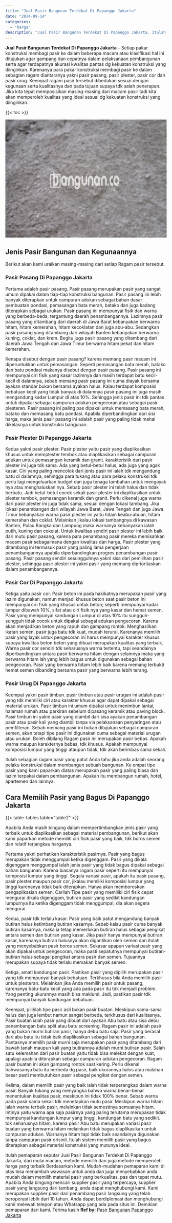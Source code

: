 ```yaml
---
title: "Jual Pasir Bangunan Terdekat Di Papanggo Jakarta"
date: "2024-09-14"
categories: 
  - "harga"
description: "Jual Pasir Bangunan Terdekat Di Papanggo Jakarta. Itulah pemaparan seputar Jual Pasir Bangunan Terdekat Di Papanggo Jakarta, dari mulai macam, metode memilih..."
---
```


**Jual Pasir Bangunan Terdekat Di Papanggo Jakarta** – Setiap pakar konstruksi membagi pasir ke dalam beberapa macam atau klasifikasi hal ini ditujukan agar gampang dan cepatnya dalam pelaksanaan pembangunan serta agar terdapatnya akurasi kwalitas pantas dg kekuatan konstruksi yang diinginkan. Karenanya para pakar konstruksi membagi pasir ke dalam sebagian ragam diantaranya yakni pasir pasang, pasir plester, pasir cor dan pasir urug. Keempat ragam pasir tersebut dibedakan sesuai dengan kegunaan serta kualitasnya dan pada tujuan supaya tdk salah penerapan. Jika kita tepat memposisikan masing-masing dari macam pasir tadi kita akan memperoleh kualitas yang ideal sesuai dg kekuatan konstruksi yang diinginkan.

{{< toc >}}

![Jual Pasir Bangunan Terdekat Di Papanggo Jakarta](/images/jual-pasir-bangunan-20.png)

## Jenis Pasir Bangunan dan Kegunaannya

Berikut akan kami uraikan masing-masing dari setiap Ragam pasir tersebut.

### Pasir Pasang Di Papanggo Jakarta

Pertama adalah pasir pasang. Pasir pasang merupakan pasir yang sangat umum dipakai dalam tiap-tiap konstruksi bangunan. Pasir pasang ini lebih banyak diterapkan untuk campuran adukan sebagai bahan dasar pembuatan pondasi, pemasangan bata merah, batako dan juga kadang diterapkan sebagai urukan. Pasir pasang ini mempunyai fisik dan warna yang berbeda-beda, tergantung daerah penambangannya. Lazimnya pasir pasang yang ditambang dari daerah di Jawa Barat kebanyakan berwarna hitam, hitam kemerahan, hitam kecoklatan dan juga abu-abu. Sedangkan pasir pasang yang ditambang dari wilayah Banten kebanyakan berwarna kuning, coklat, dan krem. Begitu juga pasir pasang yang ditambang dari daerah Jawa Tengah dan Jawa Timur berwarna hitam pekat dan hitam kemerahan.

Kenapa disebut dengan pasir pasang? karena memang pasir macam ini diperuntukkan untuk pemasangan. Seperti pemasangan bata merah, batako dan batu pondasi makanya disebut dengan pasir pasang. Pasir pasang ini mempunyai ciri fisik yang kasar lazimnya dan masih terdapat batu kecil-kecil di dalamnya, sebab memang pasir pasang ini cuma diayak bersama ayakan standar bukan bersama ayakan halus. Kalau terdapat komposisi bebatuan kecil yang tidak banyak di dalamnya pasir pasang ini juga masih mengandung kadar Lumpur di atas 10%. Sehingga jenis pasir ini tdk pantas untuk dipakai sebagai campuran adukan pengecoran atau sebagai pasir plesteran. Pasir pasang ini paling pas dipakai untuk memasang bata merah, batako dan memasang batu pondasi. Apabila diperbandingkan dari sisi harga, maka jenis pasir pasang ini adalah pasir yang paling tidak mahal dikelasnya untuk konstruksi bangunan.

### Pasir Plester Di Papanggo Jakarta

Kedua yakni pasir plester. Pasir plester yaitu pasir yang diaplikasikan khusus untuk memplester tembok atau diaplikasikan sebagai campuran adukan untuk pemasangan keramik dan granit. karakteristik dari pasir plester ini juga tdk sama. Ada yang betul-betul halus, ada juga yang agak kasar. Ciri yang paling mencolok dari jenis pasir ini ialah tdk mengandung batu di dalamnya, sehingga para tukang atau para pelaku konstruksi tdk perlu lagi mengeluarkan budget dan juga tenaga tambahan untuk mengayak nya atau menghaluskan nya. Sebab pasir plester ini telah halus dan tidak berbatu. Jadi betul-betul cocok sekali pasir plester ini diaplikasikan untuk plester tembok, pemasangan keramik dan granit. Perlu dikenal juga warna dari pasir plester ini juga tidak sama, sesuai dengan lokasi tambang. Jika lokasi penambangan dari wilayah Jawa Barat, Jawa Tengah dan juga Jawa Timur kebanyakan warna pasir plester ini yaitu hitam keabu-abuan, hitam kemerahan dan coklat. Melainkan jikalau lokasi tambangnya di kawasan Banten, Pulau Bangka dan Lampung maka warnanya kebanyakan ialah putih, kuning dan cokelat. Untuk kwalitas sendiri pasir plester ini lebih baik dari mutu pasir pasang, karena para penambang pasir mereka memisahkan macam pasir sebagaimana dengan kwalitas dan harga. Pasir plester yang ditambang ini termasuk pasir yang paling lama pengerjaan penambangannya apabila diperbandingkan progres penambangan pasir pasang. Pasir pasang sendiri sesungguhnya yakni sisa dari pemilihan pasir plester, sehingga pasir plester ini yakni pasir yang memang diprioritaskan dalam penambangannya.

### Pasir Cor Di Papanggo Jakarta

Ketiga yaitu pasir cor. Pasir beton ini pada hakikatnya merupakan pasir yang lazim digunakan, namun menjadi khusus beton saat pasir beton ini mempunyai ciri fisik yang khusus untuk beton; seperti mempunyai kadar lumpur dibawah 10%, sifat atau ciri fisik nya yang kasar dan hemat semen. Pasir yang mempunyai kandungan Lumpur di atas 10% itu sungguh-sungguh tidak cocok untuk dipakai sebagai adukan pengecoran. Karena akan menjadikan beton yang rapuh dan gampang rontok. Menghasilkan ikatan semen, pasir juga batu tdk kuat, mudah terurai. Karenanya memilih pasir yang layak untuk pengecoran ini harus mempunyai karakter khusus supaya kwalitas beton beton yang dibuat merupakan kualitas yang terbaik. Warna pasir cor sendiri tdk seharusnya warna tertentu, tapi seandainya diperbandingkan antara pasir berwarna hitam dengan selainnya maka yang berwarna hitam lah yang lebih bagus untuk digunakan sebagai bahan pengecoran. Pasir yang berwarna hitam lebih baik karena memang terbukti hemat semen dibanding bersama pasir yang berwarna lebih terang.

### Pasir Urug Di Papanggo Jakarta

Keempat yakni pasir timbun. pasir timbun atau pasir urugan ini adalah pasir yang tdk memiliki ciri atau karakter khusus agar dapat dipakai sebagai material urukan. Pasir timbun ini umum dipakai untuk menimbun lantai, halaman rumah atau parkiran sebelum dipasang keramik atau paving block. Pasir timbun ini yakni pasir yang diambil dari sisa ayakan penambangan pasir atau pasir kali yang diambil tanpa via pelaksanaan penyaringan atau pemfilteran. Sebab memang pasir ini bukan ditujukan sebagai campuran semen, akan tetapi tipe pasir ini digunakan cuma sebagai material urugan atau urukan. Boleh dibilang Ragam pasir ini merupakan pasir bebas. Apakah warna maupun karakternya bebas, tdk khusus. Apakah mempunyai komposisi lumpur yang tinggi ataupun tidak, tdk akan berimbas sama sekali.

Itulah sebagian ragam pasir yang patut Anda tahu jika anda adalah seorang pelaku konstruksi dalam membangun sebuah bangunan. Ke empat tipe pasir yang kami paparkan diatas merupakan pasir yang paling biasa dan lazim terpakai dalam pembangunan. Apakah itu membangun rumah, hotel, apartemen dan lainnya.

## Cara Memilih Pasir yang Bagus Di Papanggo Jakarta

{{< table-tables table="table2" >}}

Apabila Anda masih bingung dalam mempertimbangkan jenis pasir yang terbaik untuk diaplikasikan sebagai material pembangunan, berikut akan kami paparkan metode memilih ciri fisik pasir yang baik, tdk boros semen dan relatif terjangkau harganya.

Pertama yakni perhatikan karakteristik pasirnya. Pasir yang bagus merupakan tidak menggumpal ketika digenggam. Pasir yang dikala digenggam menggumpal ialah jenis pasir yang tidak bagus dipakai sebagai bahan bangunan. Karena biasanya ragam pasir seperti itu mempunyai komposisi lumpur yang tinggi. Segala variasi pasir, apakah itu pasir pasang, pasir plester maupun pasir cor, jikalau memiliki komposisi lumpur yang tinggi karenanya tidak baik diterapkan. Hanya akan memboroskan pengaplikasian semen. Carilah Tipe pasir yang memiliki ciri fisik cepat mengurai dikala digenggam, butiran pasir yang sedikit kandungan lumpurnya itu ketika digenggam tidak menggumpal, dia akan segera mengurai.

Kedua, pasir tdk terlalu kasar. Pasir yang baik patut mengandung banyak butiran halus ketimbang butiran kasarnya. Sebab kalau pasir cuma banyak butiran kasarnya, maka ia tetap memerlukan butiran halus sebagai pengikat antara semen dan butiran yang kasar. Jika pasir hanya mempunyai butiran kasar, karenanya butiran halusnya akan digantikan oleh semen dan itulah yang menyebabkan pasir boros semen. Sekasar apapun variasi pasir yang akan dipakai untuk pengecoran, maka pasti sepatutnya mempunyai butiran-butiran halus sebagai pengikat antara pasir dan semen. Tujuannya merupakan supaya tidak terlalu memakan banyak semen.

Ketiga, amati kandungan pasir. Pastikan pasir yang dipilih merupakan pasir yang tdk mempunyai banyak bebatuan. Terkhusus bila Anda memilih pasir untuk plesteran. Melainkan jika Anda memilih pasir untuk pasang, karenanya batu-batu kecil yang ada pada pasir itu tdk menjadi problem. Yang penting ukurannya masih bisa maklumi. Jadi, pastikan pasir tdk mempunyai banyak kandungan bebatuan.

Keempat, pilihlah tipe pasir asli bukan pasir buatan. Meskipun sama-sama halus dan juga lembut namun sangat berbeda, terkhusus dari kualitasnya. Pasir buatan ialah pasir yang dibuat dari ayakan Abu batu atau sisa debu penambangan batu split atau batu screening. Ragam pasir ini adalah pasir yang bukan murni butiran pasir, hanya debu batu saja. Pasir yang berasal dari abu batu itu tidak baik diaplikasikan sebagai bahan bangunan. Pantasnya memilih pasir murni saja merupakan pasir yang ditambang dari bawah tanah maupun kali yang butirannya adalah murni butiran pasir. Salah satu kelemahan dari pasir buatan yaitu tidak bisa melekat dengan kuat, apalagi apabila diterapkan sebagai campuran adukan pengecoran. Ragam pasir buatan ini akan gampang rontok saat kering. Perlu dikenal bahwasanya batu itu berbeda dg pasir, baik ukurannya halus atau malahan besar pasti membutuhkan pasir sebagai pengikat dengan semen.

Kelima, dalam memilih pasir yang baik ialah tidak terperangkap dalam warna pasir. Banyak tukang yang menyangka bahwa warna benar-benar menentukan kualitas pasir, meskipun ini tidak 100% benar. Sebab warna pada pasir sama sekali tdk menetapkan mutu pasir. Meskipun warna hitam ialah warna terbaik pasir, melainkan tidak semestinya semuanya hitam. Intinya yaitu warna apa saja pasirnya yang paling terutama merupakan tidak mempunyai kandungan lumpur yang tinggi, kandungan batu yang sedikit. tdk seharusnya hitam, karena pasir Abu batu merupakan variasi pasir buatan yang berwarna hitam melainkan tidak bagus diaplikasikan untuk campuran adukan. Warnanya hitam tapi tidak baik seandainya digunakan tanpa campuran pasir orisinil. Itulah sistem memilih pasir yang bagus diterapkan sebagai material konstruksi yang mutunya ideal.

Itulah pemaparan seputar Jual Pasir Bangunan Terdekat Di Papanggo Jakarta, dari mulai macam, metode memilih dan juga metode memperoleh harga yang terbaik Berdasarkan kami. Mudah-mudahan pemaparan kami di atas bisa menambah wawasan untuk anda dan juga menyebabkan anda mudah dalam memilih material pasir yang berkualitas, pas dan tepat mutu. Apabila Anda bingung mencari supplier pasir yang terpercaya, supplier pasir yang langsung dari tambang, anda dapat menghubungi kami. Kami merupakan supplier pasir dari penambang pasir langsung yang telah beroperasi lebih dari 10 tahun. Anda dapat berdiplomasi dan menghubungi kami melewati telepon atau Whatsapp yang ada pada situs ini. Demikian pemaparan dari kami. Terima kasih
**Ref by:** [Pasir Bangunan Papanggo Jakarta](https://id.wikipedia.org/wiki/Pasir)

